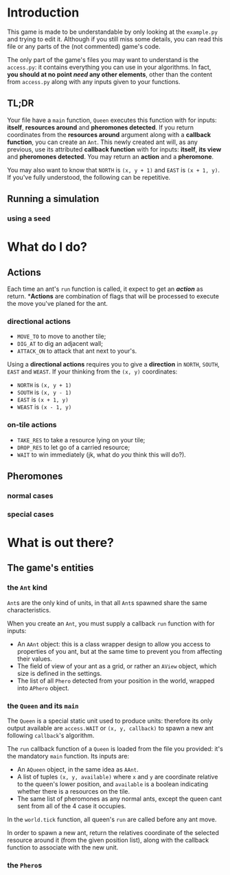 # Introduction

This game is made to be understandable by only looking at the `example.py` and trying to edit it. Although if you still miss some details, you can read this file or any parts of the (not commented) game's code.

The only part of the game's files you may want to understand is the `access.py`: it contains everything you can use in your algorithms. In fact, **you should at no point _need_ any other elements**, other than the content from `access.py` along with any inputs given to your functions.

## TL;DR

Your file have a `main` function, `Queen` executes this function with for inputs: **itself**, **resources around** and **pheromones detected**. If you return coordinates from the **resources around** argument along with a **callback function**, you can create an `Ant`. This newly created ant will, as any previous, use its attributed **callback function** with for inputs: **itself**, **its view** and **pheromones detected**. You may return an **action** and a **pheromone**.

You may also want to know that `NORTH` is `(x, y + 1)` and `EAST` is `(x + 1, y)`.
If you've fully understood, the following can be repetitive.

## Running a simulation

### using a seed


# What do I do?

## Actions

Each time an ant's `run` function is called, it expect to get an ***action*** as return. ***Actions** are combination of flags that will be processed to execute the move you've planed for the ant.

### directional actions

+ `MOVE_TO` to move to another tile;
+ `DIG_AT` to dig an adjacent wall;
+ `ATTACK_ON` to attack that ant next to your's.

Using a **directional actions** requires you to give a **direction** in `NORTH`, `SOUTH`, `EAST` and `WEAST`. If your thinking from the `(x, y)` coordinates:

+ `NORTH` is `(x, y + 1)`
+ `SOUTH` is `(x, y - 1)`
+ `EAST` is `(x + 1, y)`
+ `WEAST` is `(x - 1, y)`

### on-tile actions

+ `TAKE_RES` to take a resource lying on your tile;
+ `DROP_RES` to let go of a carried resource;
+ `WAIT` to win immediately (jk, what do _you_ think this will do?).

## Pheromones

### normal cases

### special cases


# What is out there?

## The game's entities

### the `Ant` kind

`Ant`s are the only kind of units, in that all `Ant`s spawned share the same characteristics.

When you create an `Ant`, you must supply a callback `run` function with for inputs:

+ An `AAnt` object: this is a class wrapper design to allow you access to properties of you ant, but at the same time to prevent you from affecting their values.
+ The field of view of your ant as a grid, or rather an `AView` object, which size is defined in the settings.
+ The list of all `Phero` detected from your position in the world, wrapped into `APhero` object.

### the `Queen` and its `main`

The `Queen` is a special static unit used to produce units: therefore its only output available are `access.WAIT` or `(x, y, callback)` to spawn a new ant following `callback`'s algorithm.

The `run` callback function of a `Queen` is loaded from the file you provided: it's the mandatory `main` function. Its inputs are:

+ An `AQueen` object, in the same idea as `AAnt`.
+ A list of tuples `(x, y, available)` where `x` and `y` are coordinate relative to the queen's lower position, and `available` is a boolean indicating whether there is a resources on the tile.
+ The same list of pheromones as any normal ants, except the queen cant sent from all of the 4 case it occupies.

In the `world.tick` function, all queen's `run` are called before any ant move.

In order to spawn a new ant, return the relatives coordinate of the selected resource around it (from the given position list), along with the callback function to associate with the new unit.

### the `Phero`s

